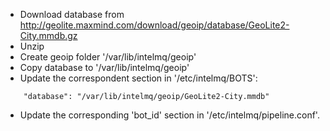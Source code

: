 * Download database from http://geolite.maxmind.com/download/geoip/database/GeoLite2-City.mmdb.gz
* Unzip
* Create geoip folder '/var/lib/intelmq/geoip'
* Copy database to '/var/lib/intelmq/geoip'
* Update the correspondent section in '/etc/intelmq/BOTS':

```
    "database": "/var/lib/intelmq/geoip/GeoLite2-City.mmdb"
```
* Update the corresponding 'bot_id' section in '/etc/intelmq/pipeline.conf'.
